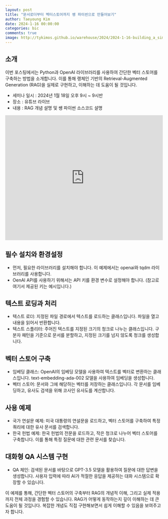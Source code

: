 ```yaml
---
layout: post
title: "문서로더부터 벡터스토어까지 쌩 파이썬으로 만들어보기"
author: Taeyoung Kim
date: 2024-1-16 00:00:00
categories: bic
comments: true
image: http://tykimos.github.io/warehouse/2024/2024-1-16-building_a_simple_vectorstore_title.png
---
```


## 소개

이번 포스팅에서는 Python과 OpenAI 라이브러리를 사용하여 간단한 벡터 스토어를 구축하는 방법을 소개합니다. 이를 통해 랭체인 기반의 Retrieval-Augmented Generation (RAG)을 실제로 구현하고, 이해하는 데 도움이 될 것입니다.

* 세미나 일시 : 2024년 1월 18일 오후 9시 ~ 9시반
* 장소 : 유튜브 라이브
* 내용 : RAG 개념 설명 및 쌩 파이썬 소스코드 설명

<iframe width="100%" height="400" src="https://www.youtube.com/embed/631aGBftKjo?si=ZyCFQA2l9NLbxHWg" title="YouTube video player" frameborder="0" allow="accelerometer; autoplay; clipboard-write; encrypted-media; gyroscope; picture-in-picture" allowfullscreen></iframe>

## 필수 설치와 환경설정
* 먼저, 필요한 라이브러리를 설치해야 합니다. 이 예제에서는 openai와 tqdm 라이브러리를 사용합니다.
* OenAI API를 사용하기 위해서는 API 키를 환경 변수로 설정해야 합니다. (참고로 여기서 제공된 키는 예시입니다.)

## 텍스트 로딩과 처리
* 텍스트 로더: 지정된 파일 경로에서 텍스트를 로드하는 클래스입니다. 파일을 열고 내용을 읽어서 반환합니다.
* 텍스트 스플리터: 주어진 텍스트를 지정된 크기의 청크로 나누는 클래스입니다. 구분자 패턴을 기준으로 문서를 분할하고, 지정된 크기를 넘지 않도록 청크를 생성합니다.

## 벡터 스토어 구축
* 임베딩 클래스: OpenAI의 임베딩 모델을 사용하여 텍스트를 벡터로 변환하는 클래스입니다. text-embedding-ada-002 모델을 사용하여 임베딩을 생성합니다.
* 벡터 스토어: 문서와 그에 해당하는 벡터를 저장하는 클래스입니다. 각 문서를 임베딩하고, 유사도 검색을 위해 코사인 유사도를 계산합니다.

## 사용 예제
* 국가 연설문 예제: 미국 대통령의 연설문을 로드하고, 벡터 스토어를 구축하여 특정 쿼리에 대한 유사 문서를 검색합니다.
* 한국 헌법 예제: 한국 헌법의 전문을 로드하고, 작은 청크로 나누어 벡터 스토어를 구축합니다. 이를 통해 특정 질문에 대한 관련 문서를 찾습니다.

## 대화형 QA 시스템 구현
* QA 체인: 검색된 문서를 바탕으로 GPT-3.5 모델을 활용하여 질문에 대한 답변을 생성합니다. 사용자 입력에 따라 AI가 적절한 응답을 제공하는 대화 시스템으로 확장할 수 있습니다.

이 예제를 통해, 간단한 벡터 스토어의 구축부터 RAG의 개념적 이해, 그리고 실제 적용까지 전체 과정을 경험할 수 있습니다. RAG가 어떻게 동작하는지 깊이 이해하는 데 큰 도움이 될 것입니다. 복잡한 개념도 직접 구현해보면서 쉽게 이해할 수 있음을 보여주고자 합니다. 
